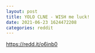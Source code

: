 ```yaml
--- 
layout: post 
title: YOLO CLNE - WISH me luck! 
date: 2021-06-23 1624472208 
categories: reddit 
--- 
```

https://redd.it/o6inb0